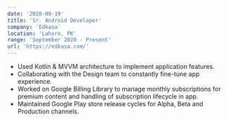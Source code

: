 ```yaml
---
date: '2020-09-19'
title: 'Sr. Android Developer'
company: 'Edkasa'
location: 'Lahore, PK'
range: 'September 2020 - Present'
url: 'https://edkasa.com/'
---
```


- Used Kotlin & MVVM architecture to implement application features.
- Collaborating with the Design team to constantly fine-tune app experience.
- Worked on Google Billing Library to manage monthly subscriptions for premium content and handling of subscription lifecycle in app.
- Maintained Google Play store release cycles for Alpha, Beta and Production channels.
